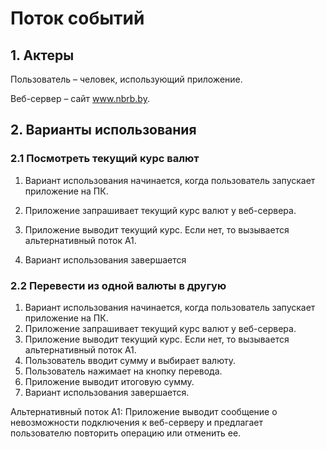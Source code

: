 # Поток событий 
##	1. Актеры
 Пользователь – человек, использующий приложение.
 
 Веб-сервер – сайт www.nbrb.by.
## 2. Варианты использования
###	2.1 Посмотреть текущий курс валют
1. Вариант использования начинается, когда пользователь запускает приложение на ПК.

2. Приложение запрашивает текущий курс валют у веб-сервера.

3. Приложение выводит текущий курс. Если нет, то вызывается альтернативный поток А1. 

4. Вариант использования завершается

### 2.2 Перевести из одной валюты в другую
1.	Вариант использования начинается, когда пользователь запускает приложение на ПК.
2.	Приложение запрашивает текущий курс валют у веб-сервера.
3.	Приложение выводит текущий курс. Если нет, то вызывается альтернативный поток А1.
4.	Пользователь вводит сумму и выбирает валюту.
5.	Пользователь нажимает на кнопку перевода.
6.	Приложение выводит итоговую сумму. 
7.	Вариант использования завершается.

Альтернативный поток А1: Приложение выводит сообщение о невозможности подключения к веб-серверу и предлагает пользователю повторить операцию или отменить ее.
